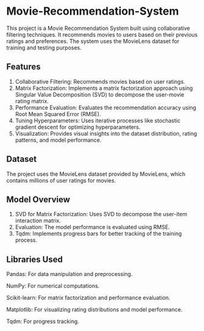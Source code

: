 # Movie-Recommendation-System

This project is a Movie Recommendation System built using collaborative filtering techniques. It recommends movies to users based on their previous ratings and preferences. The system uses the MovieLens dataset for training and testing purposes.

## Features
1. Collaborative Filtering: Recommends movies based on user ratings.
2. Matrix Factorization: Implements a matrix factorization approach using Singular Value Decomposition (SVD) to decompose the user-movie rating matrix.
3. Performance Evaluation: Evaluates the recommendation accuracy using Root Mean Squared Error (RMSE).
4. Tuning Hyperparameters: Uses iterative processes like stochastic gradient descent for optimizing hyperparameters.
5. Visualization: Provides visual insights into the dataset distribution, rating patterns, and model performance.

## Dataset
The project uses the MovieLens dataset provided by MovieLens, which contains millions of user ratings for movies.

## Model Overview
1. SVD for Matrix Factorization: Uses SVD to decompose the user-item interaction matrix.
2. Evaluation: The model performance is evaluated using RMSE.
3. Tqdm: Implements progress bars for better tracking of the training process.

## Libraries Used
Pandas: For data manipulation and preprocessing.

NumPy: For numerical computations.

Scikit-learn: For matrix factorization and performance evaluation.

Matplotlib: For visualizing rating distributions and model performance.

Tqdm: For progress tracking.
